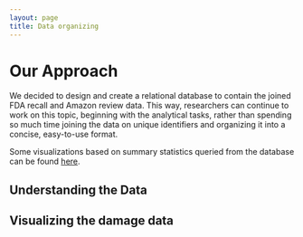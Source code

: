 ```yaml
---
layout: page
title: Data organizing
---
```


# Our Approach

We decided to design and create a relational database to contain the joined FDA recall and Amazon review data. This way, researchers can continue to work on this topic, beginning with the analytical tasks, rather than spending so much time joining the data on unique identifiers and organizing it into a concise, easy-to-use format. 

Some visualizations based on summary statistics queried from the database can be found [here](https://escience.shinyapps.io/unsafefoods).

## Understanding the Data

## Visualizing the damage data
